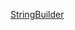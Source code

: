 [StringBuilder](https://github.com/dotnet/coreclr/blob/master/src/System.Private.CoreLib/shared/System/Text/StringBuilder.cs)